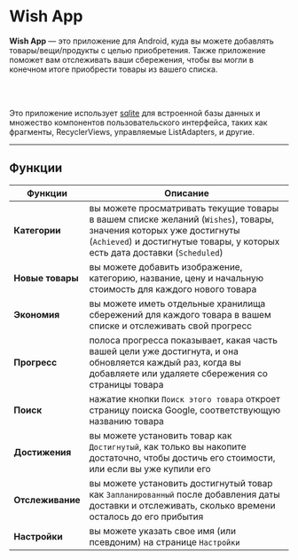 # Wish App

<b>Wish App</b> — это приложение для Android, куда вы можете добавлять товары/вещи/продукты с целью приобретения. Также приложение поможет вам отслеживать ваши сбережения, чтобы вы могли в конечном итоге приобрести товары из вашего списка.

<br clear="left"/>
<br clear="left"/>

Это приложение использует [sqlite](https://github.com/sqlite/sqlite) для встроенной базы данных и множество компонентов пользовательского интерфейса, таких как фрагменты, RecyclerViews, управляемые ListAdapters, и другие.

---

## Функции

| Функции | Описание |
| -------- | ----------- |
| **Категории** | вы можете просматривать текущие товары в вашем списке желаний (`Wishes`), товары, значения которых уже достигнуты (`Achieved`) и достигнутые товары, у которых есть дата доставки (`Scheduled`) |
| **Новые товары** | вы можете добавить изображение, категорию, название, цену и начальную стоимость для каждого нового товара |
| **Экономия** | вы можете иметь отдельные хранилища сбережений для каждого товара в вашем списке и отслеживать свой прогресс |
| **Прогресс** | полоса прогресса показывает, какая часть вашей цели уже достигнута, и она обновляется каждый раз, когда вы добавляете или удаляете сбережения со страницы товара |
| **Поиск** | нажатие кнопки `Поиск этого товара` откроет страницу поиска Google, соответствующую названию товара |
| **Достижения** | вы можете установить товар как `Достигнутый`, как только вы накопите достаточно, чтобы достичь его стоимости, или если вы уже купили его |
| **Отслеживание** | вы можете установить достигнутый товар как `Запланированный` после добавления даты доставки и отслеживать, сколько времени осталось до его прибытия |
| **Настройки** | вы можете указать свое имя (или псевдоним) на странице `Настройки` |

